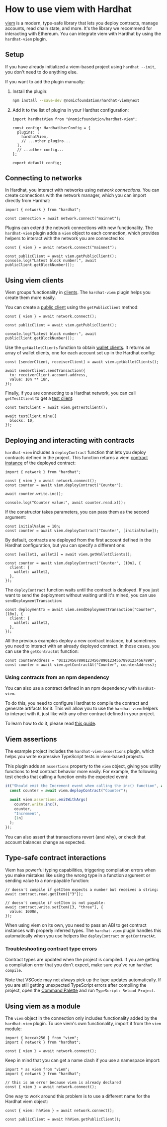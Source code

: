 # How to use viem with Hardhat

[viem](https://viem.sh/) is a modern, type-safe library that lets you deploy contracts, manage accounts, read chain state, and more. It's the library we recommend for interacting with Ethereum. You can integrate viem with Hardhat by using the `hardhat-viem` plugin.

## Setup

If you have already initialized a viem-based project using `hardhat --init`, you don't need to do anything else.

If you want to add the plugin manually:

1. Install the plugin:

   ```bash
   npm install --save-dev @nomicfoundation/hardhat-viem@next
   ```

2. Add it to the list of plugins in your Hardhat configuration:

   ```tsx
   import hardhatViem from "@nomicfoundation/hardhat-viem";

   const config: HardhatUserConfig = {
     plugins: [
       hardhatViem,
       // ...other plugins...
     ],
     // ...other config...
   };

   export default config;
   ```

## Connecting to networks

In Hardhat, you interact with networks using _network connections_. You can create connections with the network manager, which you can import directly from Hardhat:

```tsx
import { network } from "hardhat";

const connection = await network.connect("mainnet");
```

Plugins can extend the network connections with new functionality. The `hardhat-viem` plugin adds a `viem` object to each connection, which provides helpers to interact with the network you are connected to:

```tsx
const { viem } = await network.connect("mainnet");

const publicClient = await viem.getPublicClient();
console.log("Latest block number:", await publicClient.getBlockNumber());
```

## Using viem clients

Viem groups functionality in [clients](https://viem.sh/docs/clients/intro). The `hardhat-viem` plugin helps you create them more easily.

You can create a [public client](https://viem.sh/docs/clients/public) using the `getPublicClient` method:

```tsx
const { viem } = await network.connect();

const publicClient = await viem.getPublicClient();

console.log("Latest block number:", await publicClient.getBlockNumber());
```

Use the `getWalletClients` function to obtain [wallet clients](https://viem.sh/docs/clients/wallet). It returns an array of wallet clients, one for each account set up in the Hardhat config:

```tsx
const [senderClient, receiverClient] = await viem.getWalletClients();

await senderClient.sendTransaction({
  to: receiverClient.account.address,
  value: 10n ** 18n,
});
```

Finally, if you are connecting to a Hardhat network, you can call `getTestClient` to get a [test client](https://viem.sh/docs/clients/test):

```tsx
const testClient = await viem.getTestClient();

await testClient.mine({
  blocks: 10,
});
```

## Deploying and interacting with contracts

`hardhat-viem` includes a `deployContract` function that lets you deploy contracts defined in the project. This function returns a viem [contract instance](https://viem.sh/docs/contract/getContract) of the deployed contract:

```tsx
import { network } from "hardhat";

const { viem } = await network.connect();
const counter = await viem.deployContract("Counter");

await counter.write.inc();

console.log("Counter value:", await counter.read.x());
```

If the constructor takes parameters, you can pass them as the second argument:

```tsx
const initialValue = 10n;
const counter = await viem.deployContract("Counter", [initialValue]);
```

By default, contracts are deployed from the first account defined in the Hardhat configuration, but you can specify a different one:

```tsx
const [wallet1, wallet2] = await viem.getWalletClients();

const counter = await viem.deployContract("Counter", [10n], {
  client: {
    wallet: wallet2,
  },
});
```

The `deployContract` function waits until the contract is deployed. If you just want to send the deployment without waiting until it's mined, you can use `sendDeploymentTransaction`:

```tsx
const deploymentTx = await viem.sendDeploymentTransaction("Counter", [10n], {
  client: {
    wallet: wallet2,
  },
});
```

All the previous examples deploy a new contract instance, but sometimes you need to interact with an already deployed contract. In those cases, you can use the `getContractAt` function:

```tsx
const counterAddress = "0x1234567890123456789012345678901234567890";
const counter = await viem.getContractAt("Counter", counterAddress);
```

### Using contracts from an npm dependency

You can also use a contract defined in an npm dependency with `hardhat-viem`.

To do this, you need to configure Hardhat to compile the contract and generate artifacts for it. This will allow you to use the `hardhat-viem` helpers to interact with it, just like with any other contract defined in your project.

To learn how to do it, please read [this guide](./configuring-the-compiler.md#generating-artifacts-from-npm-dependencies).

## Viem assertions

The example project includes the `hardhat-viem-assertions` plugin, which helps you write expressive TypeScript tests in viem-based projects.

This plugin adds an `assertions` property to the `viem` object, giving you utility functions to test contract behavior more easily. For example, the following test checks that calling a function emits the expected event:

```typescript
it("Should emit the Increment event when calling the inc() function", async function () {
  const counter = await viem.deployContract("Counter");

  await viem.assertions.emitWithArgs(
    counter.write.inc(),
    counter,
    "Increment",
    [1n]
  );
});
```

You can also assert that transactions revert (and why), or check that account balances change as expected.

## Type-safe contract interactions

Viem has powerful typing capabilities, triggering compilation errors when you make mistakes like using the wrong type in a function argument or sending value to a non-payable function:

```tsx
// doesn't compile if getItem expects a number but receives a string:
await contract.read.getItem(["3"]);

// doesn't compile if setItem is not payable:
await contract.write.setItem([3, "three"], {
  value: 1000n,
});
```

When using viem on its own, you need to pass an ABI to get contract instances with properly inferred types. The `hardhat-viem` plugin handles this automatically when you use helpers like `deployContract` or `getContractAt`.

### Troubleshooting contract type errors

Contract types are updated when the project is compiled. If you are getting a compilation error that you don't expect, make sure you've run `hardhat compile`.

Note that VSCode may not always pick up the type updates automatically. If you are still getting unexpected TypeScript errors after compiling the project, open the [Command Palette](https://code.visualstudio.com/docs/getstarted/userinterface#_command-palette) and run `TypeScript: Reload Project`.

## Using viem as a module

The `viem` object in the connection only includes functionality added by the `hardhat-viem` plugin. To use viem's own functionality, import it from the `viem` module:

```tsx
import { keccak256 } from "viem";
import { network } from "hardhat";

const { viem } = await network.connect();
```

Keep in mind that you can get a name clash if you use a namespace import:

```tsx
import * as viem from "viem";
import { network } from "hardhat";

// this is an error because viem is already declared
const { viem } = await network.connect();
```

One way to work around this problem is to use a different name for the Hardhat viem object:

```tsx
const { viem: hhViem } = await network.connect();

const publicClient = await hhViem.getPublicClient();
```
